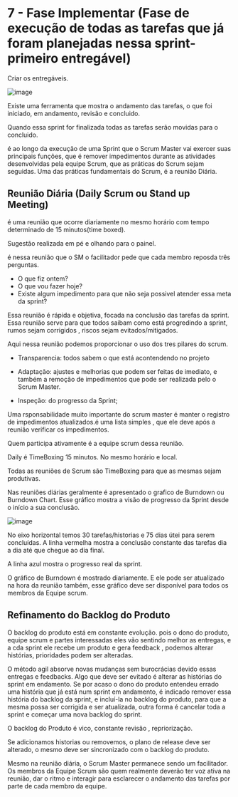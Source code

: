 # 7 - Fase Implementar (Fase de execução de todas as tarefas que já foram planejadas nessa sprint- primeiro entregável)

Criar os entregáveis.

![image](https://user-images.githubusercontent.com/52088444/208321140-ab44fbb5-8c04-442b-8879-f3ce80b930ba.png)

Existe uma ferramenta que mostra o andamento das tarefas, o que foi iniciado, em andamento, revisão e concluido.

Quando essa sprint for finalizada todas as tarefas serão movidas para o concluido.

é ao longo da execução de uma Sprint que o Scrum Master vai exercer suas principais funções, que é remover impedimentos durante as atividades desenvolvidas pela equipe Scrum,
que as práticas do Scrum sejam seguidas. Uma das práticas fundamentais do Scrum, é a reunião Diária.

## Reunião Diária (Daily  Scrum ou Stand up Meeting)

é uma reunião que ocorre diariamente no mesmo horário com tempo determinado de 15 minutos(time boxed). 

Sugestão realizada em pé e olhando para o painel.

é nessa reunião que o SM o facilitador pede que cada membro reposda três perguntas. 
- O que fiz ontem?
- O que vou fazer hoje?
- Existe algum impedimento para que não seja possivel atender essa meta da sprint?

Essa reunião é rápida e objetiva, focada na conclusão das tarefas da sprint. Essa reunião serve para que todos saibam como está progredindo a sprint, rumos sejam corrigidos
, riscos sejam evitados/mitigados.

Aqui nessa reunião podemos proporcionar o uso dos tres pilares do scrum.

- Transparencia: todos sabem o que está acontendendo no projeto

- Adaptação: ajustes e melhorias que podem ser feitas de imediato, e também a remoção de impedimentos que pode ser realizada pelo o Scrum Master.

- Inspeção: do progresso da Sprint;


Uma rsponsabilidade muito importante do scrum master é manter o registro de impedimentos atualizados.é uma lista simples , que ele deve após a reunião verificar os impedimentos.

Quem participa ativamente é a equipe scrum dessa reunião.

Daily é TimeBoxing 15 minutos. No mesmo horário e local.

Todas as reuniões de Scrum são TimeBoxing para que as mesmas sejam produtivas.

Nas reuniões diárias geralmente é apresentado o grafico de Burndown ou Burndown Chart. 
Esse gráfico mostra a visão de progresso da Sprint desde o início a sua conclusão.

![image](https://user-images.githubusercontent.com/52088444/208322021-2e4227fa-b71f-4806-8223-490e063fd5ae.png)

No eixo horizontal temos 30 tarefas/historias e  75 dias útei para serem concluídas. A linha vermelha mostra a conclusão constante das tarefas dia a dia 
até que chegue ao dia final. 

A linha azul mostra o progresso real da sprint.

O gráfico de Burndown é mostrado diariamente.
E ele pode ser atualizado na hora da reunião também, esse gráfico deve ser disponível para todos os membros da Equipe scrum.


## Refinamento do Backlog do Produto

 O backlog do produto está em constante evolução. pois o dono do produto, equipe scrum e partes interessadas eles vão sentindo melhor as entregas, e a cda sprint
 ele recebe um produto e gera feedback , podemos alterar histórias, prioridades podem ser alteradas.
 
 O método agil absorve novas mudanças sem burocrácias devido essas entregas e feedbacks.
 Algo que deve ser evitado é alterar as histórias do sprint em endamento.
 Se por acaso o dono do produto entendeu errado uma história que já está num sprint em andamento, é indicado remover essa história do backlog da sprint, e incluí-la no backlog do produto, para que a mesma possa ser corrigida
 e ser atualizada, outra forma é cancelar toda a sprint e começar uma nova backlog do sprint.
 
 O backlog do Produto é vico, constante revisão , repriorização.
 
 Se adicionamos historias ou removemos, o plano de release deve ser alterado, o mesmo deve ser sincronizado com o backlog do produto.
 
 
Mesmo na reunião diária, o Scrum Master permanece sendo um facilitador. Os membros da Equipe Scrum são quem realmente deverão ter voz ativa na reunião, dar o ritmo e interagir para esclarecer 
o andamento das tarefas por parte de cada membro da equipe.  
 



















